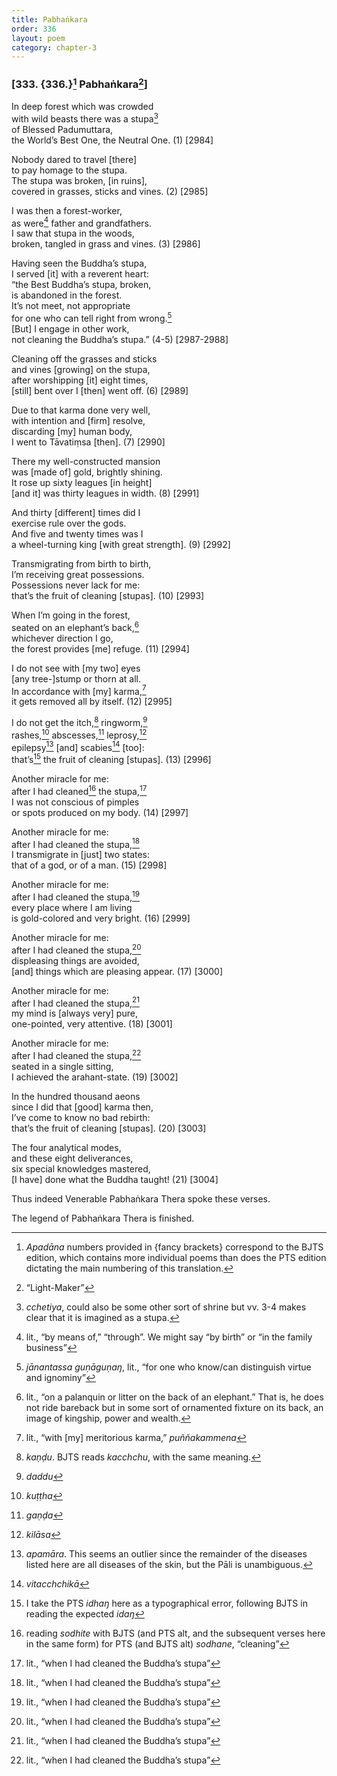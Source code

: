 ```yaml
---
title: Pabhaṅkara
order: 336
layout: poem
category: chapter-3
---
```


### \[333. {336.}[^1] Pabhaṅkara[^2]\]

In deep forest which was crowded  
with wild beasts there was a stupa[^3]  
of Blessed Padumuttara,  
the World’s Best One, the Neutral One. (1) \[2984\]

Nobody dared to travel \[there\]  
to pay homage to the stupa.  
The stupa was broken, \[in ruins\],  
covered in grasses, sticks and vines. (2) \[2985\]

I was then a forest-worker,  
as were[^4] father and grandfathers.  
I saw that stupa in the woods,  
broken, tangled in grass and vines. (3) \[2986\]

Having seen the Buddha’s stupa,  
I served \[it\] with a reverent heart:  
“the Best Buddha’s stupa, broken,  
is abandoned in the forest.  
It’s not meet, not appropriate  
for one who can tell right from wrong.[^5]  
\[But\] I engage in other work,  
not cleaning the Buddha’s stupa.” (4-5) \[2987-2988\]

Cleaning off the grasses and sticks  
and vines \[growing\] on the stupa,  
after worshipping \[it\] eight times,  
\[still\] bent over I \[then\] went off. (6) \[2989\]

Due to that karma done very well,  
with intention and \[firm\] resolve,  
discarding \[my\] human body,  
I went to Tāvatiṃsa \[then\]. (7) \[2990\]

There my well-constructed mansion  
was \[made of\] gold, brightly shining.  
It rose up sixty leagues \[in height\]  
\[and it\] was thirty leagues in width. (8) \[2991\]

And thirty \[different\] times did I  
exercise rule over the gods.  
And five and twenty times was I  
a wheel-turning king \[with great strength\]. (9) \[2992\]

Transmigrating from birth to birth,  
I’m receiving great possessions.  
Possessions never lack for me:  
that’s the fruit of cleaning \[stupas\]. (10) \[2993\]

When I’m going in the forest,  
seated on an elephant’s back,[^6]  
whichever direction I go,  
the forest provides \[me\] refuge. (11) \[2994\]

I do not see with \[my two\] eyes  
\[any tree-\]stump or thorn at all.  
In accordance with \[my\] karma,[^7]  
it gets removed all by itself. (12) \[2995\]

I do not get the itch,[^8] ringworm,[^9]  
rashes,[^10] abscesses,[^11] leprosy,[^12]  
epilepsy[^13] \[and\] scabies[^14] \[too\]:  
that’s[^15] the fruit of cleaning \[stupas\]. (13) \[2996\]

Another miracle for me:  
after I had cleaned[^16] the stupa,[^17]  
I was not conscious of pimples  
or spots produced on my body. (14) \[2997\]

Another miracle for me:  
after I had cleaned the stupa,[^18]  
I transmigrate in \[just\] two states:  
that of a god, or of a man. (15) \[2998\]

Another miracle for me:  
after I had cleaned the stupa,[^19]  
every place where I am living  
is gold-colored and very bright. (16) \[2999\]

Another miracle for me:  
after I had cleaned the stupa,[^20]  
displeasing things are avoided,  
\[and\] things which are pleasing appear. (17) \[3000\]

Another miracle for me:  
after I had cleaned the stupa,[^21]  
my mind is \[always very\] pure,  
one-pointed, very attentive. (18) \[3001\]

Another miracle for me:  
after I had cleaned the stupa,[^22]  
seated in a single sitting,  
I achieved the arahant-state. (19) \[3002\]

In the hundred thousand aeons  
since I did that \[good\] karma then,  
I’ve come to know no bad rebirth:  
that’s the fruit of cleaning \[stupas\]. (20) \[3003\]

The four analytical modes,  
and these eight deliverances,  
six special knowledges mastered,  
\[I have\] done what the Buddha taught! (21) \[3004\]

Thus indeed Venerable Pabhaṅkara Thera spoke these verses.

The legend of Pabhaṅkara Thera is finished.

[^1]: *Apadāna* numbers provided in {fancy brackets} correspond to the BJTS edition, which contains more individual poems than does the PTS edition dictating the main numbering of this translation.

[^2]: “Light-Maker”

[^3]: *<span class="diacritics" data-state="on">c</span><span class="no-diacritics" data-state="off">ch</span>etiya*, could also be some other sort of shrine but vv. 3-4 makes clear that it is imagined as a stupa.

[^4]: lit., “by means of,” “through”. We might say “by birth” or “in the family business”

[^5]: *jānantassa guṇāguṇaŋ*, lit., “for one who know/can distinguish virtue and ignominy”

[^6]: lit., “on a palanquin or litter on the back of an elephant.” That is, he does not ride bareback but in some sort of ornamented fixture on its back, an image of kingship, power and wealth.

[^7]: lit., “with \[my\] meritorious karma,” *puññakammena*

[^8]: *kaṇḍu*. BJTS reads *ka<span class="diacritics" data-state="on">c</span><span class="no-diacritics" data-state="off">ch</span>chu*, with the same meaning.

[^9]: *daddu*

[^10]: *kuṭṭha*

[^11]: *gaṇḍa*

[^12]: *kilāsa*

[^13]: *apamāra*. This seems an outlier since the remainder of the diseases listed here are all diseases of the skin, but the Pāli is unambiguous.

[^14]: *vita<span class="diacritics" data-state="on">c</span><span class="no-diacritics" data-state="off">ch</span>chikā*

[^15]: I take the PTS *idhaŋ* here as a typographical error, following BJTS in reading the expected *idaŋ*

[^16]: reading *sodhite* with BJTS (and PTS alt, and the subsequent verses here in the same form) for PTS (and BJTS alt) *sodhane*, “cleaning”

[^17]: lit., “when I had cleaned the Buddha’s stupa”

[^18]: lit., “when I had cleaned the Buddha’s stupa”

[^19]: lit., “when I had cleaned the Buddha’s stupa”

[^20]: lit., “when I had cleaned the Buddha’s stupa”

[^21]: lit., “when I had cleaned the Buddha’s stupa”

[^22]: lit., “when I had cleaned the Buddha’s stupa”
